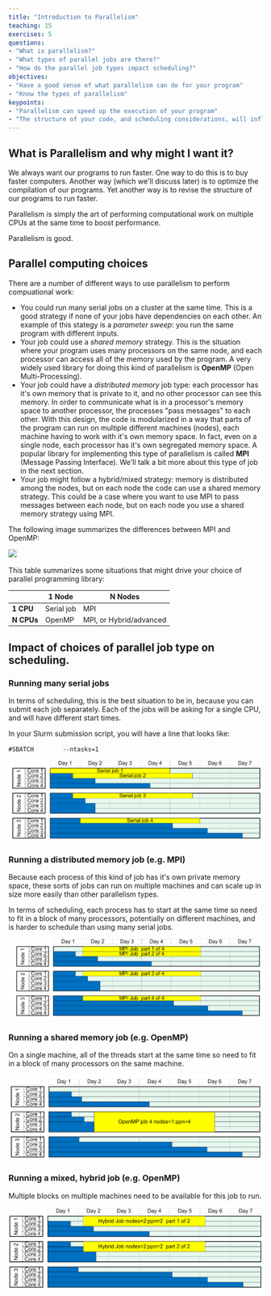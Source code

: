 ```yaml
---
title: "Introduction to Parallelism"
teaching: 15
exercises: 5
questions:
- "What is parallelism?"
- "What types of parallel jobs are there?"
- "How do the parallel job types impact scheduling?"
objectives:
- "Have a good sense of what parallelism can do for your program"
- "Know the types of parallelism"
keypoints:
- "Parallelism can speed up the execution of your program"
- "The structure of your code, and scheduling considerations, will influence how you parallelize your computational work"
---
```


## What is Parallelism and why might I want it?

We always want our programs to run faster. One way to do this is to
buy faster computers. Another way (which we'll discuss later) is to
optimize the compilation of our programs. Yet another way is to revise
the structure of our programs to run faster.

Parallelism is simply the art of performing computational work on
multiple CPUs at the same time to boost performance.

Parallelism is good.

## Parallel computing choices

There are a number of different ways to use parallelism to
perform compuational work:

* You could run many serial jobs on a cluster at the same time. This is a good strategy if none of your jobs have dependencies on each other. An example of this stategy is a *parameter sweep*: you run the same program with different inputs.
* Your job could use a *shared memory* strategy. This is the situation where your program uses many processors on the same node, and each processor can access all of the memory used by the program. A very widely used library for doing this kind of parallelism is **OpenMP** (Open Multi-Processing).
* Your job could have a *distributed memory* job type: each processor has it's own memory that is private to it, and no other processor can see this memory. In order to communicate what is in a processor's memory space to another processor, the processes "pass messages" to each other. With this design, the code is modularized in a way that parts of the program can run on multiple different machines (nodes), each machine having to work with it's own memory space. In fact, even on a single node, each processor has it's own segregated memory space. A popular library for implementing this type of parallelism is called **MPI** (Message Passing Interface). We'll talk a bit more about this type of job in the next section.
* Your job might follow a hybrid/mixed strategy: memory is distributed among the nodes, but on each node the code can use a shared memory strategy. This could be a case where you want to use MPI to pass messages between each node, but on each node you use a shared memory strategy using MPI.

The following image summarizes the differences between MPI and OpenMP:

![](http://www.nersc.gov/assets/Uploads/_resampled/ResizedImage540228-MPIVSOPENMP.png)

This table summarizes some situations that might drive your choice of parallel programming library:

|            | 1 Node     | N Nodes         |
|------------|------------|-----------------|
| **1 CPU**  | Serial job | MPI             |
| **N CPUs** | OpenMP     | MPI, or Hybrid/advanced |

## Impact of choices of parallel job type on scheduling.

### Running many serial jobs

In terms of scheduling, this is the best situation to be in, because
you can submit each job separately. Each of the jobs will be asking for
a single CPU, and will have different start times.

In your Slurm submission script, you will have a line that looks like:

```
#SBATCH        --ntasks=1
```

![](../assets/img/parallel-many-serial.png)

### Running a distributed memory job (e.g. MPI) 

Because each process of this kind of job has it's own private
memory space, these sorts of jobs can run on multiple machines and
can scale up in size more easily than other parallelism types.

In terms of scheduling, each process has to start at the same time
so need to fit in a block of many processors, potentially on
different machines, and is harder to schedule than using many
serial jobs.

![](../assets/img/parallel-mpi.png)

### Running a shared memory job (e.g. OpenMP) 

On a single machine, all of the threads start at the same time
so need to fit in a block of many processors on the same machine.

![](../assets/img/parallel-openmp.png)

### Running a mixed, hybrid job (e.g. OpenMP) 

Multiple blocks on multiple machines need to be available for
this job to run.

![](../assets/img/parallel-hybrid.png)
